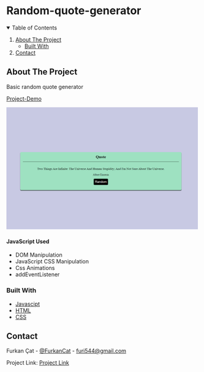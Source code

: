 # Random-quote-generator
<!-- TABLE OF CONTENTS -->
<details open="open">
  <summary>Table of Contents</summary>
  <ol>
    <li>
      <a href="#about-the-project">About The Project</a>
      <ul>
        <li><a href="#built-with">Built With</a></li>
      </ul>
    </li>
    <li><a href="#contact">Contact</a></li>
  </ol>
</details>

<!-- ABOUT THE PROJECT -->
## About The Project

Basic random quote generator

[Project-Demo](https://sharp-leakey-fe19f2.netlify.app/)

<img src="images/project.png" width="500">

#### JavaScript Used

* DOM Manipulation
* JavaScript CSS Manipulation
* Css Animations
* addEventListener

### Built With
* [Javascipt](https://www.javascript.com/)
* [HTML](https://html.com/)
* [CSS](https://css.com/)

<!-- CONTACT -->
## Contact

Furkan Çat - [@FurkanCat](https://twitter.com/FurkanCat) - furi544@gmail.com

Project Link: [Project Link](https://github.com/InsomniumFerum/random-quote-generator)

<!-- MARKDOWN LINKS & IMAGES -->
<!-- https://www.markdownguide.org/basic-syntax/#reference-style-links -->
[contributors-shield]: https://img.shields.io/github/contributors/InsomniumFerum/Best-README-Template.svg?style=for-the-badge
[contributors-url]: https://github.com/InsomniumFerum/Best-README-Template/graphs/contributors
[forks-shield]: https://img.shields.io/github/forks/InsomniumFerum/Best-README-Template.svg?style=for-the-badge
[forks-url]: https://github.com/InsomniumFerum/Best-README-Template/network/members
[stars-shield]: https://img.shields.io/github/stars/InsomniumFerum/Best-README-Template.svg?style=for-the-badge
[stars-url]: https://github.com/InsomniumFerum/Best-README-Template/stargazers
[issues-shield]: https://img.shields.io/github/issues/InsomniumFerum/Best-README-Template.svg?style=for-the-badge
[issues-url]: https://github.com/InsomniumFerum/Best-README-Template/issues
[license-shield]: https://img.shields.io/github/license/InsomniumFerum/Best-README-Template.svg?style=for-the-badge
[license-url]: https://github.com/InsomniumFerum/Best-README-Template/blob/master/LICENSE.txt
[linkedin-shield]: https://img.shields.io/badge/-LinkedIn-black.svg?style=for-the-badge&logo=linkedin&colorB=555
[linkedin-url]: https://www.linkedin.com/in/furkan-%C3%A7at-20174216/
[product-screenshot]: images/project.png
